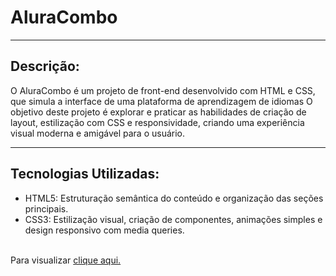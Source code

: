 ﻿<h1> AluraCombo </h1>
<hr>
<h2>Descrição:</h2>
<p> O AluraCombo é um projeto de front-end desenvolvido com HTML e CSS, que simula a interface de uma plataforma de aprendizagem de idiomas O objetivo deste projeto é explorar e praticar as habilidades de criação de layout, estilização com CSS e responsividade, criando uma experiência visual moderna e amigável para o usuário.</p>
<hr>
<h2>Tecnologias Utilizadas:</h2>
<ul>
  <li>HTML5: Estruturação semântica do conteúdo e organização das seções principais.</li>
  <li>CSS3: Estilização visual, criação de componentes, animações simples e design responsivo com media queries.</li>
</ul>
<br>
<div>
  <div>Para visualizar <a href="[https://alerzendee.github.io/Alura-Start-Project-/](https://alerzendee.github.io/aluraCombo/)">clique aqui.</a></div>
</div>

